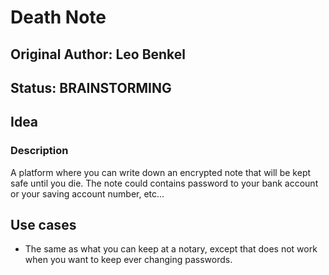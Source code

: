 # Death Note

## Original Author: Leo Benkel

## Status: BRAINSTORMING

## Idea

### Description

A platform where you can write down an encrypted note that will be kept safe until you die. 
The note could contains password to your bank account or your saving account number, etc... 

## Use cases

* The same as what you can keep at a notary, except that does not work when you want to keep ever changing passwords. 
